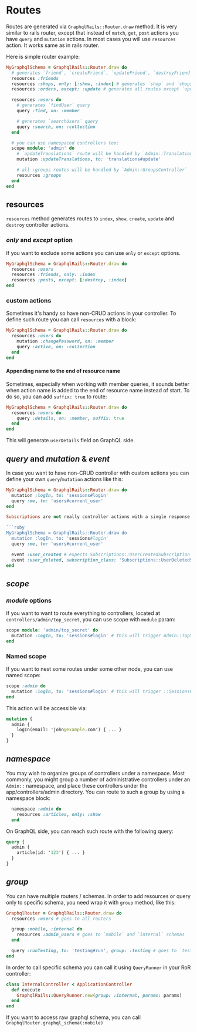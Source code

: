 # Routes

Routes are generated via `GraphqlRails::Router.draw` method. It is very similar to rails router, except that instead of `match`, `get`, `post` actions you have `query` and `mutation` actions. In most cases you will use `resources` action. It works same as in rails router.

Here is simple router example:

```ruby
MyGraphqlSchema = GraphqlRails::Router.draw do
  # generates `friend`, `createFriend`, `updateFriend`, `destroyFriend`, `friends` routes
  resources :friends
  resources :shops, only: [:show, :index] # generates `shop` and `shops` routes only
  resources :orders, except: :update # generates all routes except `updateOrder`

  resources :users do
    # generates `findUser` query
    query :find, on: :member

    # generates `searchUsers` query
    query :search, on: :collection
  end

  # you can use namespaced controllers too:
  scope module: 'admin' do
    # `updateTranslations` route will be handled by `Admin::TranslationsController`
    mutation :updateTranslations, to: 'translations#update'

    # all :groups routes will be handled by `Admin::GroupsController`
    resources :groups
  end
end
```

## resources

`resources` method generates routes to `index`, `show`, `create`, `update` and `destroy` controller actions.

### _only_ and _except_ option

If you want to exclude some actions you can use `only` or `except` options.

```ruby
MyGraphqlSchema = GraphqlRails::Router.draw do
  resources :users
  resources :friends, only: :index
  resources :posts, except: [:destroy, :index]
end
```

### custom actions

Sometimes it's handy so have non-CRUD actions in your controller. To define such route you can call `resources` with a block:

```ruby
MyGraphqlSchema = GraphqlRails::Router.draw do
  resources :users do
    mutation :changePassword, on: :member
    query :active, on: :collection
  end
end
```

#### Appending name to the end of resource name

Sometimes, especially when working with member queries, it sounds better when action name is added to the end of resource name instead of start. To do so, you can add `suffix: true` to route:

```ruby
MyGraphqlSchema = GraphqlRails::Router.draw do
  resources :users do
    query :details, on: :member, suffix: true
  end
end
```

This will generate `userDetails` field on GraphQL side.

## _query_ and _mutation_ & _event_

In case you want to have non-CRUD controller with custom actions you can define your own `query`/`mutation` actions like this:

```ruby
MyGraphqlSchema = GraphqlRails::Router.draw do
  mutation :logIn, to: 'sessions#login'
  query :me, to: 'users#current_user'
end

Subscriptions are not really controller actions with a single response type, thus, they're defined differently. In GraphQL you subscribe to event, for example `userCreated`. To do this in graphql_rails you would define `event :user_created` in router definition.

```ruby
MyGraphqlSchema = GraphqlRails::Router.draw do
  mutation :logIn, to: 'sessions#login'
  query :me, to: 'users#current_user'

  event :user_created # expects Subscriptions::UserCreatedSubscription class to be present
  event :user_deleted, subscription_class: 'Subscriptions::UserDeletedSubscription'
end
```

## _scope_

### _module_ options

If you want to want to route everything to controllers, located at `controllers/admin/top_secret`, you can use scope with `module` param:

```ruby
scope module: 'admin/top_secret' do
  mutation :logIn, to: 'sessions#login' # this will trigger Admin::TopSecret::SessionsController
end
```

### Named scope

If you want to nest some routes under some other node, you can use named scope:

```ruby
scope :admin do
  mutation :logIn, to: 'sessions#login' # this will trigger ::SessionsController
end
```

This action will be accessible via:

```graphql
mutation {
  admin {
    logIn(email: 'john@example.com') { ... }
  }
}
```

## _namespace_

You may wish to organize groups of controllers under a namespace. Most commonly, you might group a number of administrative controllers under an `Admin::` namespace, and place these controllers under the app/controllers/admin directory. You can route to such a group by using a namespace block:

```ruby
  namespace :admin do
    resources :articles, only: :show
  end
```

On GraphQL side, you can reach such route with the following query:

```graphql
query {
  admin {
    article(id: '123') { ... }
  }
}
```

## _group_

You can have multiple routers / schemas. In order to add resources or query only to specific schema, you need wrap it with `group` method, like this:

```ruby
GraphqlRouter = GraphqlRails::Router.draw do
  resources :users # goes to all routers

  group :mobile, :internal do
    resources :admin_users # goes to `mobile` and `internal` schemas
  end

  query :runTesting, to: 'testing#run', group: :testing # goes to `testing` schema
end
```

In order to call specific schema you can call it using `QueryRunner` in your RoR controller:

```ruby
class InternalController < ApplicationController
  def execute
    GraphqlRails::QueryRunner.new(group: :internal, params: params)
  end
end
```

If you want to access raw graphql schema, you can call `GraphqlRouter.graphql_schema(:mobile)`
